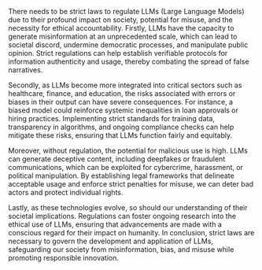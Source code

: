 There needs to be strict laws to regulate LLMs (Large Language Models) due to their profound impact on society, potential for misuse, and the necessity for ethical accountability. Firstly, LLMs have the capacity to generate misinformation at an unprecedented scale, which can lead to societal discord, undermine democratic processes, and manipulate public opinion. Strict regulations can help establish verifiable protocols for information authenticity and usage, thereby combating the spread of false narratives.

Secondly, as LLMs become more integrated into critical sectors such as healthcare, finance, and education, the risks associated with errors or biases in their output can have severe consequences. For instance, a biased model could reinforce systemic inequalities in loan approvals or hiring practices. Implementing strict standards for training data, transparency in algorithms, and ongoing compliance checks can help mitigate these risks, ensuring that LLMs function fairly and equitably.

Moreover, without regulation, the potential for malicious use is high. LLMs can generate deceptive content, including deepfakes or fraudulent communications, which can be exploited for cybercrime, harassment, or political manipulation. By establishing legal frameworks that delineate acceptable usage and enforce strict penalties for misuse, we can deter bad actors and protect individual rights.

Lastly, as these technologies evolve, so should our understanding of their societal implications. Regulations can foster ongoing research into the ethical use of LLMs, ensuring that advancements are made with a conscious regard for their impact on humanity. In conclusion, strict laws are necessary to govern the development and application of LLMs, safeguarding our society from misinformation, bias, and misuse while promoting responsible innovation.